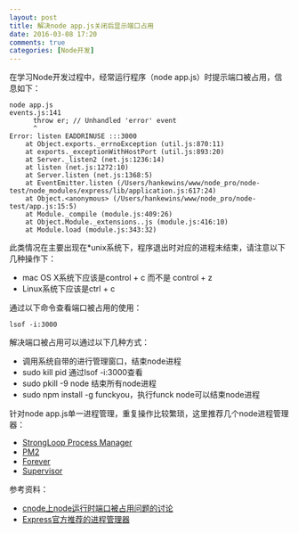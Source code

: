 ```yaml
---
layout: post
title: 解决node app.js关闭后显示端口占用
date: 2016-03-08 17:20
comments: true
categories: [Node开发]
---
```


在学习Node开发过程中，经常运行程序（node app.js）时提示端口被占用，信息如下：

    node app.js
    events.js:141
          throw er; // Unhandled 'error' event
          ^
    Error: listen EADDRINUSE :::3000
        at Object.exports._errnoException (util.js:870:11)
        at exports._exceptionWithHostPort (util.js:893:20)
        at Server._listen2 (net.js:1236:14)
        at listen (net.js:1272:10)
        at Server.listen (net.js:1368:5)
        at EventEmitter.listen (/Users/hankewins/www/node_pro/node-test/node_modules/express/lib/application.js:617:24)
        at Object.<anonymous> (/Users/hankewins/www/node_pro/node-test/app.js:15:5)
        at Module._compile (module.js:409:26)
        at Object.Module._extensions..js (module.js:416:10)
        at Module.load (module.js:343:32)

此类情况在主要出现在*unix系统下，程序退出时对应的进程未结束，请注意以下几种操作下：

- mac OS X系统下应该是control + c 而不是 control + z
- Linux系统下应该是ctrl + c

通过以下命令查看端口被占用的使用：

    lsof -i:3000

解决端口被占用可以通过以下几种方式：

- 调用系统自带的进行管理窗口，结束node进程
- sudo kill pid 通过lsof -i:3000查看
- sudo pkill -9 node 结束所有node进程
- sudo npm install -g funckyou，执行funck node可以结束node进程

针对node app.js单一进程管理，重复操作比较繁琐，这里推荐几个node进程管理器：

- [StrongLoop Process Manager](http://strong-pm.io/)
- [PM2](https://github.com/Unitech/pm2)
- [Forever](https://github.com/foreverjs/forever)
- [Supervisor](https://github.com/petruisfan/node-supervisor)

参考资料：

- [cnode上node运行时端口被占用问题的讨论](https://cnodejs.org/topic/560a5fdb148959375f34ffda)
- [Express官方推荐的进程管理器](http://expressjs.com/en/advanced/pm.html)


